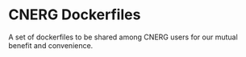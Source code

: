 # CNERG Dockerfiles

A set of dockerfiles to be shared among CNERG users for our mutual benefit and convenience.
